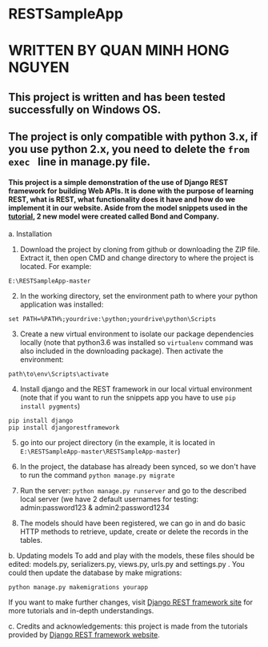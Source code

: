 # RESTSampleApp

# WRITTEN BY QUAN MINH HONG NGUYEN

## This project is written and has been tested successfully on Windows OS.
## The project is only compatible with python 3.x, if you use python 2.x, you need to delete the ``` from exec  ``` line in manage.py file.

#### This project is a simple demonstration of the use of Django REST framework for building Web APIs. It is done with the purpose of learning REST, what is REST, what functionality does it have and how do we implement it in our website. Aside from the model snippets used in the [tutorial](http://www.django-rest-framework.org/tutorial/1-serialization/), 2 new model were created called Bond and Company.

a. Installation 

1. Download the project by cloning from github or downloading the ZIP file. Extract it, then open CMD and change directory to where the project is located. For example:
```
E:\RESTSampleApp-master
```
2. In the working directory, set the environment path to where your python application was installed:
``` 
set PATH=%PATH%;yourdrive:\python;yourdrive\python\Scripts
```
3. Create a new virtual environment to isolate our package dependencies locally (note that python3.6 was installed so ```virtualenv``` command was also included in the downloading package). 
Then activate the environment: 
```
path\to\env\Scripts\activate
```
4. Install django and the REST framework in our local virtual environment (note that if you want to run the snippets app you have 
to use ``` pip install pygments ```)
```
pip install django
pip install djangorestframework
```
5. go into our project directory (in the example, it is located in ```E:\RESTSampleApp-master\RESTSampleApp-master```)

6. In the project, the database has already been synced, so we don't have to run the command ``` python manage.py migrate ```
7. Run the server: ``` python manage.py runserver ``` and go to the described local server (we have 2 default usernames for testing:
admin:password123 & admin2:password1234
8. The models should have been registered, we can go in and do basic HTTP methods to retrieve, update, create or delete the records
in the tables.

b. Updating models
To add and play with the models, these files should be edited: models.py, serializers.py, views.py, urls.py and settings.py . You could then update the database by make migrations: 
```
python manage.py makemigrations yourapp
```
If you want to make further changes, visit [Django REST framework site](http://www.django-rest-framework.org/tutorial/1-serialization/) for more tutorials and in-depth understandings.

c. Credits and acknowledgements: this project is made from the tutorials provided by [Django REST framework website](http://www.django-rest-framework.org).

